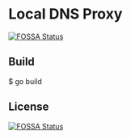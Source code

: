 # Local DNS Proxy
[![FOSSA Status](https://app.fossa.io/api/projects/git%2Bgithub.com%2Fryarnyah%2Flocal-dns-proxy.svg?type=shield)](https://app.fossa.io/projects/git%2Bgithub.com%2Fryarnyah%2Flocal-dns-proxy?ref=badge_shield)

## Build
$ go build



## License
[![FOSSA Status](https://app.fossa.io/api/projects/git%2Bgithub.com%2Fryarnyah%2Flocal-dns-proxy.svg?type=large)](https://app.fossa.io/projects/git%2Bgithub.com%2Fryarnyah%2Flocal-dns-proxy?ref=badge_large)
